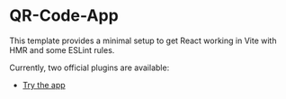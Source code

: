 # QR-Code-App

This template provides a minimal setup to get React working in Vite with HMR and some ESLint rules.

Currently, two official plugins are available:

- [Try the app ](https://mohammadshawakha.github.io/QR-Code-App/) 
